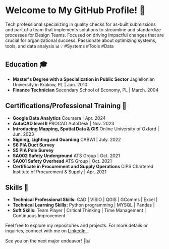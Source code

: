 # Welcome to My GitHub Profile! 👋

Tech professional specializing in quality checks for as-built submissions and part of a team that implements solutions to streamline and standardize processes for Design Teams. Focused on driving impactful changes that are crucial for organizational success. Passionate about optimizing systems, tools, and data analysis 📊💡 #Systems #Tools #Data

## Education 🎓
- **Master's Degree with a Specialization in Public Sector** Jagiellonian University in Krakow, PL | Jun. 2010
- **Finance Technician** Secondary School of Economy, PL | March. 2004

## Certifications/Professional Training  📜
- **Google Data Analytics** Coursera | Apr. 2024
- **AutoCAD level II** PROCAD AutoDesk | Nov. 2023
- **Introducing Mapping, Spatial Data & GIS** Online University of Oxford | Jun. 2023
- **Signing, Lighting and Guarding** CABWI | July. 2022
- **S6 PIA Duct Survey**
- **S5 PIA Pole Survey**
- **SA002 Safety Underground** ATS Group | Oct. 2021
- **SA001 Safety Overhead** ATS Group | Oct. 2021
- **Certificate in Procurement and Supply Operations** CIPS Chartered Institute of Procurement & Supply
      | Apr. 2021

## Skills 💼
- **Technical Professional Skills:** CAD | VISIO | QGIS | GComms | Excel | 
- **Technical Learning Skills:** Python programming | MYSQL | Pandas | 
- **Soft Skills:**  Team Player | Critical Thinking | Time Management | Continuous Improvement

Feel free to explore my repositories and projects. For more details or inquiries, connect with me on [LinkedIn ](https://www.linkedin.com/in/marta-drag-a110b5167).

See you on the next major endeavor! 🚀📊
